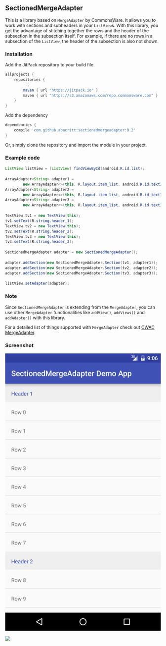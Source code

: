 ## SectionedMergeAdapter

This is a library based on `MergeAdapter` by CommonsWare. It allows you to work with sections and subheaders in your `ListView`s. With this library, you get the advantage of stitching together the rows and the header of the subsection in the subsection itself. For example, if there are no rows in a subsection of the `ListView`, the header of the subsection is also not shown.

### Installation
Add the JitPack repository to your build file.
```groovy
allprojects {
    repositories {
        ...
        maven { url "https://jitpack.io" }
        maven { url "https://s3.amazonaws.com/repo.commonsware.com" }
    }
}
```
Add the dependency
```groovy
dependencies {
    compile 'com.github.abacritt:sectionedmergeadapter:0.2'
}
```
Or, simply clone the repository and import the module in your project.

### Example code

```java
ListView listView = (ListView) findViewById(android.R.id.list);

ArrayAdapter<String> adapter1 =
        new ArrayAdapter<>(this, R.layout.item_list, android.R.id.text1, arrayList1);
ArrayAdapter<String> adapter2 =
        new ArrayAdapter<>(this, R.layout.item_list, android.R.id.text1, arrayList2);
ArrayAdapter<String> adapter3 =
        new ArrayAdapter<>(this, R.layout.item_list, android.R.id.text1, arrayList3);

TextView tv1 = new TextView(this);
tv1.setText(R.string.header_1);
TextView tv2 = new TextView(this);
tv2.setText(R.string.header_2);
TextView tv3 = new TextView(this);
tv3.setText(R.string.header_3);

SectionedMergeAdapter adapter = new SectionedMergeAdapter();

adapter.addSection(new SectionedMergeAdapter.Section(tv1, adapter1));
adapter.addSection(new SectionedMergeAdapter.Section(tv2, adapter2));
adapter.addSection(new SectionedMergeAdapter.Section(tv3, adapter3));

listView.setAdapter(adapter);
```

### Note
Since `SectionedMergeAdapter` is extending from the `MergeAdapter`, you can use other `MergeAdapter` functionalities like `addView()`, `addViews()` and `addAdapter()` with this library.

For a detailed list of things supported with `MergeAdapter` check out [CWAC MergeAdapter](https://github.com/commonsguy/cwac-merge).

### Screenshot
![Screenshot](app/Screenshot_20160724-231927.png)

[![](https://jitpack.io/v/abacritt/sectionedmergeadapter.svg)](https://jitpack.io/#abacritt/sectionedmergeadapter)
